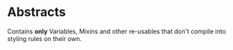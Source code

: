 # Abstracts

Contains **only** Variables, Mixins and other re-usables that don't compile into styling rules on their own.